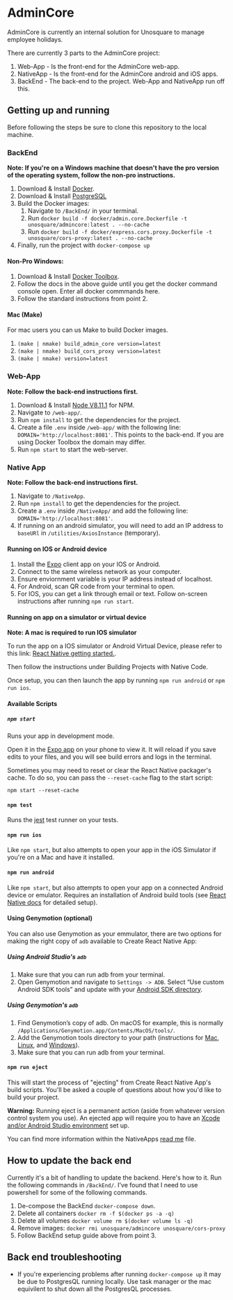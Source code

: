 # AdminCore

AdminCore is currently an internal solution for Unosquare to manage employee holidays.

There are currently 3 parts to the AdminCore project:
1. Web-App - Is the front-end for the AdminCore web-app.
2. NativeApp - Is the front-end for the AdminCore android and iOS apps.
3. BackEnd - The back-end to the project. Web-App and NativeApp run off this.

## Getting up and running
Before following the steps be sure to clone this repository to the local machine.

### BackEnd
**Note: If you're on a Windows machine that doesn't have the pro version of the operating system, follow the non-pro instructions.**

1. Download & Install [Docker](https://www.docker.com/products/docker-desktop).
2. Download & Install [PostgreSQL](https://www.postgresql.org/download/)
3. Build the Docker images:
    1. Navigate to `/BackEnd/` in your terminal.
    2. Run `docker build -f docker/admin.core.Dockerfile -t unosquare/admincore:latest . --no-cache`
    3. Run `docker build -f docker/express.cors.proxy.Dockerfile -t unosquare/cors-proxy:latest . --no-cache`
4. Finally, run the project with `docker-compose up`

#### Non-Pro Windows:

1. Download & Install [Docker Toolbox](https://docs.docker.com/toolbox/toolbox_install_windows/).
2. Follow the docs in the above guide until you get the docker command console open. Enter all docker commmands here.
3. Follow the standard instructions from point 2.

#### Mac (Make)
For mac users you can us Make to build Docker images.
1. `(make | nmake) build_admin_core version=latest`
2. `(make | nmake) build_cors_proxy version=latest`
3. `(make | nmake) version=latest`


### Web-App
**Note: Follow the back-end instructions first.**

1. Download & Install [Node V8.11.1](https://nodejs.org/en/download/releases/) for NPM.
2. Navigate to `/web-app/`.
3. Run `npm install` to get the dependencies for the project.
4. Create a file `.env` inside `/web-app/` with the following line: `DOMAIN='http://localhost:8081'`. This points to the back-end. If you are using Docker Toolbox the domain may differ.
5. Run `npm start` to start the web-server.

### Native App
**Note: Follow the back-end instructions first.**

1. Navigate to `/NativeApp`.
2. Run `npm install` to get the dependencies for the project.
3. Create a `.env` inside `/NativeApp/` and add the following line: `DOMAIN='http://localhost:8081'`.
4. If running on an android simulator, you will need to add an IP address to `baseURl` in `/utilities/AxiosInstance` (temporary).

#### Running on IOS or Android device
1. Install the [Expo](https://expo.io) client app on your IOS or Android.
2. Connect to the same wireless network as your computer.
3. Ensure enviornment variable is your IP address instead of localhost.
3. For Android, scan QR code from your terminal to open.
4. For IOS, you can get a link through email or text. Follow on-screen instructions after running `npm run start`.

#### Running on app on a simulator or virtual device
**Note: A mac is required to run IOS simulator**

To run the app on a IOS simulator or Android Virtual Device, please refer to this link: [React Native getting started.](https://facebook.github.io/react-native/docs/getting-started).

Then follow the instructions under Building Projects with Native Code.

Once setup, you can then launch the app by running `npm run android` or `npm run ios`.

#### Available Scripts
##### `npm start`

Runs your app in development mode.

Open it in the [Expo app](https://expo.io) on your phone to view it. It will reload if you save edits to your files, and you will see build errors and logs in the terminal.

Sometimes you may need to reset or clear the React Native packager's cache. To do so, you can pass the `--reset-cache` flag to the start script:

```
npm start --reset-cache
```

#### `npm test`

Runs the [jest](https://github.com/facebook/jest) test runner on your tests.

#### `npm run ios`

Like `npm start`, but also attempts to open your app in the iOS Simulator if you're on a Mac and have it installed.

#### `npm run android`

Like `npm start`, but also attempts to open your app on a connected Android device or emulator. Requires an installation of Android build tools (see [React Native docs](https://facebook.github.io/react-native/docs/getting-started.html) for detailed setup). 

#### Using Genymotion (optional)
You can also use Genymotion as your emmulator, there are two options for making the right copy of `adb` available to Create React Native App:

##### Using Android Studio's `adb`

1. Make sure that you can run adb from your terminal.
2. Open Genymotion and navigate to `Settings -> ADB`. Select “Use custom Android SDK tools” and update with your [Android SDK directory](https://stackoverflow.com/questions/25176594/android-sdk-location).

##### Using Genymotion's `adb`

1. Find Genymotion’s copy of adb. On macOS for example, this is normally `/Applications/Genymotion.app/Contents/MacOS/tools/`.
2. Add the Genymotion tools directory to your path (instructions for [Mac](http://osxdaily.com/2014/08/14/add-new-path-to-path-command-line/), [Linux](http://www.computerhope.com/issues/ch001647.htm), and [Windows](https://www.howtogeek.com/118594/how-to-edit-your-system-path-for-easy-command-line-access/)).
3. Make sure that you can run adb from your terminal.

#### `npm run eject`

This will start the process of "ejecting" from Create React Native App's build scripts. You'll be asked a couple of questions about how you'd like to build your project.

**Warning:** Running eject is a permanent action (aside from whatever version control system you use). An ejected app will require you to have an [Xcode and/or Android Studio environment](https://facebook.github.io/react-native/docs/getting-started.html) set up.

You can find more information within the NativeApps [read me](https://github.com/UnosquareBelfast/AdminCore/tree/develop/NativeApp) file.


## How to update the back end
Currently it's a bit of handling to update the backend. Here's how to it. Run the following commands in `/BackEnd/`. I've found that I need to use powershell for some of the following commands.

1. De-compose the BackEnd `docker-compose down`.
2. Delete all containers `docker rm -f $(docker ps -a -q)`
3. Delete all volumes `docker volume rm $(docker volume ls -q)`
4. Remove images: `docker rmi unosquare/admincore unosquare/cors-proxy`
5. Follow BackEnd setup guide above from point 3.

## Back end troubleshooting
- If you're experiencing problems after running `docker-compose up` it may be due to PostgresQL running locally. Use task manager or the mac equivilent to shut down all the PostgresQL processes.

